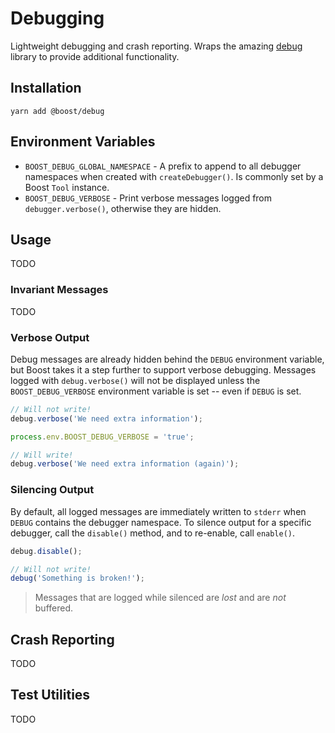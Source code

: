 # Debugging

Lightweight debugging and crash reporting. Wraps the amazing
[debug](https://www.npmjs.com/package/debug) library to provide additional functionality.

## Installation

```
yarn add @boost/debug
```

## Environment Variables

- `BOOST_DEBUG_GLOBAL_NAMESPACE` - A prefix to append to all debugger namespaces when created with
  `createDebugger()`. Is commonly set by a Boost `Tool` instance.
- `BOOST_DEBUG_VERBOSE` - Print verbose messages logged from `debugger.verbose()`, otherwise they
  are hidden.

## Usage

TODO

### Invariant Messages

TODO

### Verbose Output

Debug messages are already hidden behind the `DEBUG` environment variable, but Boost takes it a step
further to support verbose debugging. Messages logged with `debug.verbose()` will not be displayed
unless the `BOOST_DEBUG_VERBOSE` environment variable is set -- even if `DEBUG` is set.

```ts
// Will not write!
debug.verbose('We need extra information');

process.env.BOOST_DEBUG_VERBOSE = 'true';

// Will write!
debug.verbose('We need extra information (again)');
```

### Silencing Output

By default, all logged messages are immediately written to `stderr` when `DEBUG` contains the
debugger namespace. To silence output for a specific debugger, call the `disable()` method, and to
re-enable, call `enable()`.

```ts
debug.disable();

// Will not write!
debug('Something is broken!');
```

> Messages that are logged while silenced are _lost_ and are _not_ buffered.

## Crash Reporting

TODO

## Test Utilities

TODO
